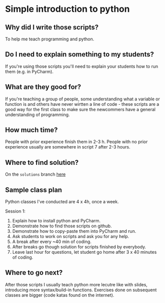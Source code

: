 # Simple introduction to python

## Why did I write those scripts?
To help me teach programming and python.

## Do I need to explain something to my students?
If you're using those scripts you'll need to explain your students how to run them (e.g. in PyCharm).

## What are they good for?
If you're teaching a group of people, some understanding what a variable or function is and others have never wirtten a line of code - these scripts are a good way for the first class to make sure the newcommers have a general understanding of programming.

## How much time?
People with prior experience finish them in 2-3 h.
People with no prior experience usually are somewhere in script 7 after 2-3 hours.

## Where to find solution?
On the `solutions` branch [here](https://github.com/inwenis/learn_python/tree/soluitons)

## Sample class plan
Python classes I've conducted are 4 x 4h, once a week.

Session 1:
1. Explain how to install python and PyCharm.
1. Demonstrate how to find those scripts on github.
1. Demonstrate how to copy-paste them into PyCharm and run.
1. Ask students to work on scripts and ask you for any help.
1. A break after every ~40 min of coding.
1. After breaks go though solution for scripts finished by everybody.
1. Leave last hour for questions, let student go home after 3 x 40 minutes of coding.

## Where to go next?
After those scripts I usually teach python more lecutre like with slides, introducing more syntax/build-in functions.
Exercises done on subsequent classes are bigger (code katas found on the internet).
